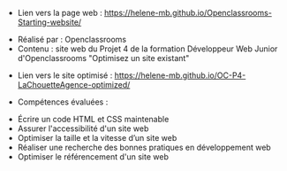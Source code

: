 + Lien vers la page web : https://helene-mb.github.io/Openclassrooms-Starting-website/

- Réalisé par : Openclassrooms
- Contenu : site web du Projet 4 de la formation Développeur Web Junior d'Openclassrooms "Optimisez un site existant"

+ Lien vers le site optimisé : https://helene-mb.github.io/OC-P4-LaChouetteAgence-optimized/

+ Compétences évaluées :

- Écrire un code HTML et CSS maintenable
- Assurer l'accessibilité d'un site web
- Optimiser la taille et la vitesse d’un site web
- Réaliser une recherche des bonnes pratiques en développement web
- Optimiser le référencement d'un site web
